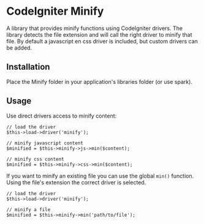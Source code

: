 CodeIgniter Minify
==================

A library that provides minify functions using CodeIgniter drivers. The library detects the file extension and will call the right driver to minify that file. By default a javascript en css driver is included, but custom drivers can be added.

Installation
------------

Place the Minify folder in your application's libraries folder (or use spark).

Usage
-----

Use direct drivers access to minify content:

    // load the driver
    $this->load->driver('minify');
    
    // minify javascript content
    $minified = $this->minify->js->min($content);
    
    // minify css content
    $minified = $this->minify->css->min($content);
    
If you want to minify an existing file you can use the global `min()` function. Using the file's extension the correct driver is selected.

    // load the driver
    $this->load->driver('minify');
    
    // minify a file
    $minified = $this->minify->min('path/to/file');
